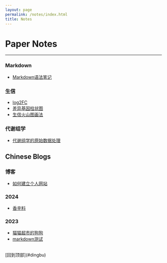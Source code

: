 ```yaml
---
layout: page
permalink: /notes/index.html
title: Notes
---
```


<h1 id="dingbu">Paper Notes</h1>


---
### Markdown
- [Markdown语法笔记](/notes/markdown_notes/)


### 生信
- [log2FC](/notes/bioinfo/log2FC/)
- [差异基因柱状图](/notes/bioinfo/barplot/)
- [生信火山图画法](/notes/bioinfo/biovolcano/)

### 代谢组学
- [代谢组学的原始数据处理](/notes/metabolomics/data1/)

## Chinese Blogs

### 博客

- [如何建立个人网站](/blogs/web/)

### 2024
- [香辛料](/blogs/2024/01/0115)<br>

### 2023
- [猫猫超市的狗狗](/blogs/2023/12/1214)<br>
- [markdown测试](/blogs/1214ceshi)<br>



<br>
[回到顶部](#dingbu)
